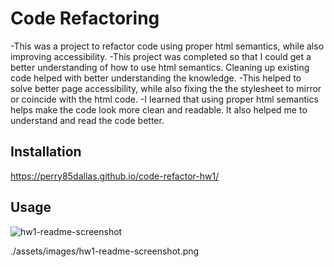 
# Code Refactoring

-This was a project to refactor code using proper html semantics, while also improving accessibility.
-This project was completed so that I could get a better understanding of how to use html semantics. Cleaning up existing code helped with better understanding the knowledge. 
-This helped to solve better page accessibility, while also fixing the the stylesheet to mirror or coincide with the html code.
-I learned that using proper html semantics helps make the code look more clean and readable. It also helped me to understand and read the code better. 

## Installation

https://perry85dallas.github.io/code-refactor-hw1/


## Usage

![hw1-readme-screenshot](https://user-images.githubusercontent.com/86323038/128771294-bcfc108d-5909-46e2-9636-64465927c169.png)

./assets/images/hw1-readme-screenshot.png


